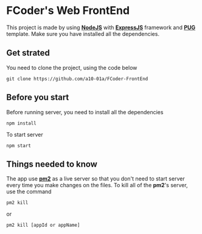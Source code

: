 # FCoder's Web FrontEnd
This project is made by using __[NodeJS](https://nodejs.org/en/)__ with __[ExpressJS](http://expressjs.com/)__ framework and __[PUG](https://pugjs.org/api/getting-started.html)__ template.
Make sure you have installed all the dependencies.

## Get strated
You need to clone the project, using the code below
```
git clone https://github.com/a10-01a/FCoder-FrontEnd
```

## Before you start
Before running server, you need to install all the dependencies
```
npm install
```
To start server
```
npm start
```

## Things needed to know
The app use __[pm2](https://pm2.keymetrics.io/docs/usage/quick-start/)__ as a live server so that you don't need to start server every time you make changes on the files.
To kill all of the __pm2__'s server, use the command
```
pm2 kill
```
or
```
pm2 kill [appId or appName]
```
